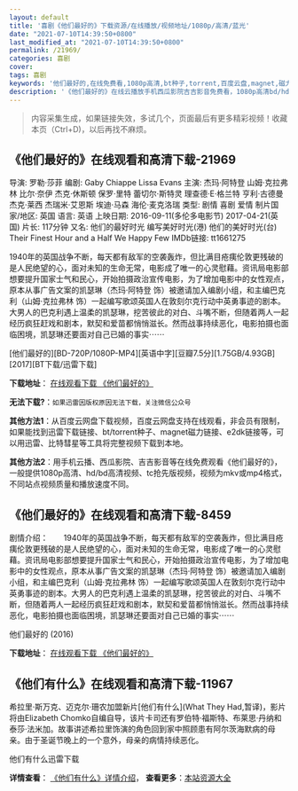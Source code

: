 ```yaml
---
layout: default
title: '喜剧《他们最好的》下载资源/在线播放/视频地址/1080p/高清/蓝光'
date: "2021-07-10T14:39:50+0800"
last_modified_at: "2021-07-10T14:39:50+0800"
permalink: /21969/
categories: 喜剧
cover:
tags: 喜剧
keywords: '他们最好的,在线免费看,1080p高清,bt种子,torrent,百度云盘,magnet,磁力链,迅雷下载资源'
description: '《他们最好的》在线云播放手机西瓜影院吉吉影音免费看，1080p高清bd/hd未删减完整版和tc抢先枪版，mkv/mp4格式，附带bt/torrent种子、magnet/磁力链、百度云盘、网盘资源迅雷下载链接'
---
```


>内容采集生成，如果链接失效，多试几个，页面最后有更多精彩视频！收藏本页（Ctrl+D)，以后再找不麻烦。


## 《他们最好的》在线观看和高清下载-21969

导演: 罗勒·莎菲 编剧: Gaby Chiappe Lissa Evans 主演: 杰玛·阿特登 山姆·克拉弗林 比尔·奈伊 杰克·休斯顿 保罗·里特 蕾切尔·斯特灵 理查德·E·格兰特 亨利·古德曼 杰克·莱西 杰瑞米·艾恩斯 埃迪·马森 海伦·麦克洛瑞 类型: 剧情 喜剧 爱情 制片国家/地区: 英国 语言: 英语 上映日期: 2016-09-11(多伦多电影节) 2017-04-21(英国) 片长: 117分钟 又名: 他们的最好时光 编写美好时光(港) 他们的美好时光(台) Their Finest Hour and a Half We Happy Few IMDb链接: tt1661275

1940年的英国战争不断，每天都有敌军的空袭轰炸，但比满目疮痍伦敦更残破的是人民绝望的心，面对未知的生命无常，电影成了唯一的心灵慰藉。资讯局电影部想要提升国家士气和民心，开始拍摄政治宣传电影，为了增加电影中的女性观点，原本从事广告文案的凯瑟琳（杰玛·阿特登 饰）被邀请加入编剧小组，和主编巴克利（山姆·克拉弗林 饰）一起编写歌颂英国人在敦刻尔克行动中英勇事迹的剧本。大男人的巴克利遇上温柔的凯瑟琳，挖苦彼此的对白、斗嘴不断，但随着两人一起经历疯狂赶戏和剧本，默契和爱苗都悄悄滋长。然而战事持续恶化，电影拍摄也面临困境，凯瑟琳还要面对自己已婚的事实⋯⋯


[他们最好的][BD-720P/1080P-MP4][英语中字][豆瓣7.5分][1.75GB/4.93GB][2017][BT下载/迅雷下载]

**下载地址**： [在线观看下载 《他们最好的》](https://www.btdx8.com/torrent/tmzhd_2017.html) 


**无法下载?**：`如果迅雷因版权原因无法下载，关注微信公众号 `

**其他方法1**：从百度云网盘下载视频，百度云网盘支持在线观看，非会员有限制，如果能找到迅雷下载链接、bt/torrent种子、magnet磁力链接、e2dk链接等，可以用迅雷、比特彗星等工具将完整视频下载到本地。

**其他方法2**：用手机云播、西瓜影院、吉吉影音等在线免费观看《他们最好的》，一般提供1080p高清、hd/bd高清视频、tc抢先版视频，视频为mkv或mp4格式，不同站点视频质量和播放速度不同。


## 《他们最好的》在线观看和高清下载-8459

剧情介绍：　　1940年的英国战争不断，每天都有敌军的空袭轰炸，但比满目疮痍伦敦更残破的是人民绝望的心，面对未知的生命无常，电影成了唯一的心灵慰藉。资讯局电影部想要提升国家士气和民心，开始拍摄政治宣传电影，为了增加电影中的女性观点，原本从事广告文案的凯瑟琳（杰玛·阿特登 饰）被邀请加入编剧小组，和主编巴克利（山姆·克拉弗林 饰）一起编写歌颂英国人在敦刻尔克行动中英勇事迹的剧本。大男人的巴克利遇上温柔的凯瑟琳，挖苦彼此的对白、斗嘴不断，但随着两人一起经历疯狂赶戏和剧本，默契和爱苗都悄悄滋长。然而战事持续恶化，电影拍摄也面临困境，凯瑟琳还要面对自己已婚的事实⋯⋯


他们最好的 (2016)

**下载地址**： [在线观看下载 《他们最好的》](https://www.btbtdy.me/btdy/dy10553.html) 


## 《他们有什么》在线观看和高清下载-11967

希拉里·斯万克、迈克尔·珊农加盟新片[他们有什么](What They Had,暂译)，影片将由Elizabeth Chomko自编自导，该片卡司还有罗伯特·福斯特、布莱思·丹纳和泰莎·法米加。故事讲述希拉里饰演的角色回到家中照顾患有阿尔茨海默病的母亲。由于圣诞节晚上的一个意外，母亲的病情持续恶化。


他们有什么迅雷下载

**详情查看**： [《他们有什么》详情介绍](/movie/11967/)， **查看更多**：[本站资源大全](/movie/t/all/)

